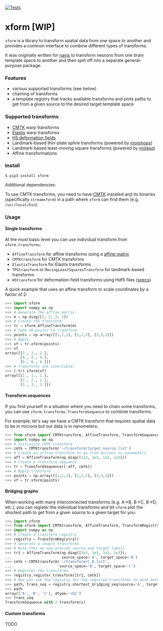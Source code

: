 [![Tests](https://github.com/schlegelp/xform/actions/workflows/test-package.yml/badge.svg)](https://github.com/schlegelp/xform/actions/workflows/test-package.yml)

# xform [WIP]
`xform` is a library to transform spatial data from one space to another and
provides a common interface to combine different types of transforms.

It was originally written for [navis](https://github.com/schlegelp/navis)
to transform neurons from one brain template space to another and then
split off into a separate general-purpose package.

### Features
- various supported transforms (see below)
- chaining of transforms
- a template registry that tracks available transforms and plots paths to
  get from a given source to the desired target template space

### Supported transforms

- [CMTK](https://www.nitrc.org/docman/?group_id=212) warp transforms
- [Elastix](https://github.com/SuperElastix/elastix) warp transforms
- [H5 deformation fields](https://github.com/saalfeldlab/template-building/wiki/Hdf5-Deformation-fields)
- Landmark-based thin-plate spline transforms (powered by [morphops](https://github.com/vaipatel/morphops))
- Landmark-based least-moving square transforms (powered by [molesq](https://github.com/clbarnes/molesq))
- Affine transformations


### Install

```
$ pip3 install xform
```

Additional dependencies:

To use CMTK transforms, you need to have [CMTK](https://www.nitrc.org/docman/?group_id=212)
installed and its binaries (specifically `streamxform`) in a path where `xform`
can find them (e.g. `/usr/local/bin`).


### Usage

#### Single transforms

At the most basic level you can use individual transform from `xform.transforms`:

- `AffineTransform` for affine transforms using a
  [affine matrix](https://en.wikipedia.org/wiki/Transformation_matrix#Affine_transformations)
- `CMTKtransform` for CMTK transforms
- `ElastixTransform` for Elastix transforms
- `TPStransform` or `MovingLeastSquaresTransform` for landmark-based transforms
- `H5transform` for deformation-field transforms using Hdf5 files
  ([specs](https://github.com/saalfeldlab/template-building/wiki/Hdf5-Deformation-fields))

A quick example that uses an affine transform to scale coordinates by a factor
of 2:

```Python
>>> import xform
>>> import numpy as np
>>> # Generate the affine matrix
>>> m = np.diag([2, 2, 2, 2])
>>> # Create the transform
>>> tr = xform.AffineTransform(m)
>>> # Some 3D points to transform
>>> points = np.array([[1,1,1], [2,2,2], [3,3,3]])
>>> # Apply
>>> xf = tr.xform(points)
>>> xf
array([[2., 2., 2.],
       [4., 4., 4.],
       [6., 6., 6.]])
>>> # Transforms are invertible!
>>> (-tr).xform(xf)
array([[1., 1., 1.],
       [2., 2., 2.],
       [3., 3., 3.]])
```

#### Transform sequences

If you find yourself in a situation where you need to chain some transforms,
you can use `xform.transforms.TransformSequence` to combine transforms.

For example, let's say we have a CMTK transform that requires spatial data to
be in microns but our data is in nanometers:

```Python
>>> from xform import CMTKtransform, AffineTransform, TransformSequence
>>> import numpy as np
>>> # Initialize CMTK transform
>>> cmtk = CMTKtransform('~/transform/target_source.list')
>>> # Create an affine transform to go from microns to nanometers
>>> aff = AffineTransform(np.diag([1e3, 1e3, 1e3, 1e3]))
>>> # Create a transform sequence
>>> tr = TransformSequence([-aff, cmtk])
>>> # Apply transform
>>> points = np.array([[1,1,1], [2,2,2], [3,3,3]])
>>> xf = tr.xform(points)
```

#### Bridging graphs

When working with many interconnected transforms (e.g. A->B, B->C, B->D, etc.),
you can register the individual transforms and let `xform` plot the shortest
path to get from a given source to a given target for you:

```Python
>>> import xform
>>> from xform import CMTKtransform, AffineTransform, TransformRegistry
>>> import numpy as np
>>> # Create a transform registry
>>> registry = TransformRegistry()
>>> # Generate a couple transforms
>>> # Note that we now provide source and target labels
>>> tr1 = AffineTransform(np.diag([1e3, 1e3, 1e3, 1e3]),
...                       source_space='A', target_space='B')
>>> cmtk = CMTKtransform('~/transform/C_B.list',
...                      source_space='B', target_space='C')
>>> # Register the transforms
>>> registry.register_transform([tr1, cmtk])
>>> # Now you ask the registry for the required transforms to move between spaces
>>> path, trans_seq = registry.shortest_bridging_seq(source='A', target='C')
>>> path
array(['A', 'B', 'C'], dtype='<U1')
>>> trans_seq
TransformSequence with 2 transform(s)
```

#### Custom transforms

TODO
